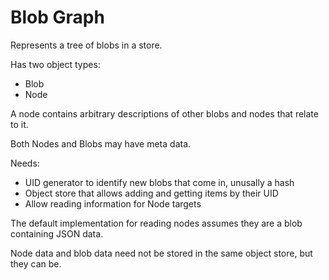 # Blob Graph

Represents a tree of blobs in a store.

Has two object types:

- Blob
- Node

A node contains arbitrary descriptions of other blobs and nodes that relate to it.

Both Nodes and Blobs may have meta data.

Needs:

- UID generator to identify new blobs that come in, unusally a hash
- Object store that allows adding and getting items by their UID
- Allow reading information for Node targets

The default implementation for reading nodes assumes they are a blob containing JSON data.

Node data and blob data need not be stored in the same object store, but they can be. 
